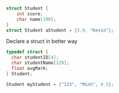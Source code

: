 ```c
struct Student {
	int score;
	char name[100];
}
struct Student aStudent = {3.9, "Kevin"}; 
```

Declare a struct in better way
```c
typedef struct {
  char studentID[4];
  char studentName[129];
  float avgMark;
} Student;

Student myStudent = {"123", "Minh", 9.5};
```
